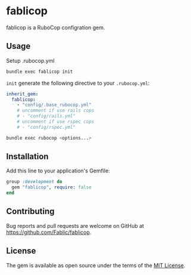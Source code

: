 # fablicop

fablicop is a RuboCop configration gem.

## Usage

Setup .rubocop.yml

```sh
bundle exec fablicop init
```

`init` generate the following directive to your `.rubocop.yml`:

```yaml
inherit_gem:
  fablicop:
    - "config/.base_rubocop.yml"
    # uncomment if use rails cops
    # - "config/rails.yml"
    # uncomment if use rspec cops
    # - "config/rspec.yml"
```

```sh
bundle exec rubocop <options...>
```

## Installation

Add this line to your application's Gemfile:

```ruby
group :development do
  gem "fablicop", require: false
end
```

## Contributing

Bug reports and pull requests are welcome on GitHub at https://github.com/Fablic/fablicop.


## License

The gem is available as open source under the terms of the [MIT License](http://opensource.org/licenses/MIT).

